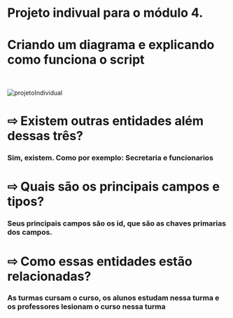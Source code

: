 # Projeto indivual para o módulo 4.
  <h1>Criando um diagrama e explicando como funciona o script</h1>

<br>

![projetoIndividual](https://user-images.githubusercontent.com/114102116/215569795-585329d8-8222-4c0a-aa10-223d7bba10cc.PNG)

<h1>⇨ Existem outras entidades além dessas três?</h1>
<h3>Sim, existem. Como por exemplo: Secretaria e funcionarios </h3>

<h1>⇨ Quais são os principais campos e tipos?</h1>

<h3>Seus principais campos são os id, que são as chaves primarias dos campos. </h3>

<h1>⇨ Como essas entidades estão relacionadas? </h1>

<h3>As turmas cursam o curso, os alunos estudam nessa turma e os professores lesionam o curso nessa turma</h3>



